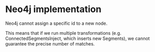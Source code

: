 # Neo4j implementation

Neo4j cannot assign a specific id to a new node.
 
This means that if we run multiple transformations (e.g. ConnectedSegmentsInject, which inserts new Segments), we cannot guarantee the precise number of matches.